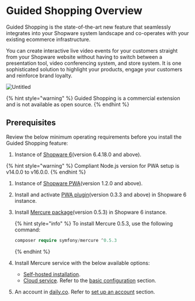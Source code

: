 # Guided Shopping Overview

Guided Shopping is the state-of-the-art new feature that seamlessly integrates into your Shopware system landscape and co-operates with your existing ecommerce infrastructure.

You can create interactive live video events for your customers straight from your Shopware website without having to switch between a presentation tool, video conferencing system, and store system. It is one sophisticated solution to highlight your products, engage your customers and reinforce brand loyalty.

![Untitled](../../../docs/.gitbook/assets/products-guidedShopping.png)

{% hint style="warning" %}
Guided Shopping is a commercial extension and is not available as open source.
{% endhint %}

## Prerequisites

Review the below minimum operating requirements before you install the Guided Shopping feature:

1. Instance of [Shopware 6](https://developer.shopware.com/docs/guides/installation/from-scratch)(version 6.4.18.0 and above).

  {% hint style="warning" %}
  Compliant Node.js version for PWA setup is v14.0.0 to v16.0.0.
  {% endhint %}

1. Instance of [Shopware PWA](https://github.com/vuestorefront/shopware-pwa)(version 1.2.0 and above).
1. Install and activate [PWA plugin](https://github.com/shopware/SwagShopwarePwa)(version 0.3.3 and above) in Shopware 6 instance.
1. Install [Mercure package](https://packagist.org/packages/symfony/mercure#v0.5.3)(version 0.5.3) in Shopware 6 instance.

    {% hint style="info" %}
    To install Mercure 0.5.3, use the following command:

    ```php
    composer require symfony/mercure ^0.5.3
    ```

    {% endhint %}

1. Install Mercure service with the below available options:
   * [Self-hosted installation](./selfHostedMercureInstallation.md).
   * [Cloud service](https://mercure.rocks/). Refer to the [basic configuration](./installation.md#basic-configuration-of-mercure-hub) section.
1. An account in [daily.co](http://daily.co/). Refer to [set up an account](./installation.md#set-up-an-account) section.
